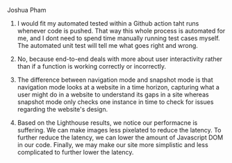 Joshua Pham



1. I would fit my automated tested within a Github action taht runs whenever code is pushed. That way this whole process is automated for me, and I dont need to spend time manually running test cases myself. The automated unit test will tell me what goes right and wrong.


2. No, because end-to-end deals with more about user interactivity rather than if a function is working correctly or incorrectly.

3. The difference between navigation mode and snapshot mode is that navigation mode looks at a website in a time horizon, capturing what a user might do in a website to understand its gaps in a site whereas snapshot mode only checks one instance in time to check for issues regarding the website's design.

4. Based on the Lighthouse results, we notice our performacne is suffering. We can make images less pixelated to reduce the latency. To further reduce the latency, we can lower the amount of Javascript DOM in our code. Finally, we may make our site more simplistic and less complicated to further lower the latency.






